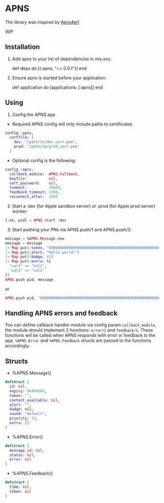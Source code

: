 # APNS

The library was inspired by [Apns4erl](https://github.com/inaka/apns4erl)

WIP

## Installation

  1. Add apns to your list of dependencies in mix.exs:

        def deps do
          [{:apns, "~> 0.0.1"}]
        end

  2. Ensure apns is started before your application:

        def application do
          [applications: [:apns]]
        end

## Using

1. Config the APNS app

- Required APNS config will only include paths to certificates:
```elixir
config :apns,
  certfile: [
    dev: "/path/to/dev_cert.pem",
    prod: "/path/to/prod_cert.pem"
  ]
```
- Optional config is the following:
```elixir
config :apns,
  callback_module:  APNS.Callback,
  keyfile:          nil,
  cert_password:    nil,
  timeout:          30000,
  feedback_timeout: 1200,
  reconnect_after:  1000
```

2. Start a :dev (for Apple sandbox server) or :prod (for Apple prod server) worker:

```elixir
{:ok, pid} = APNS.start :dev
```

3. Start pushing your PNs via APNS.push/1 and APNS.push/3:
```Elixir
message = %APNS.Message.new
message = message
|> Map.put(:token, "0000000000000000000000000000000000000000000000000000000000000000")
|> Map.put(:alert, "Hello world!")
|> Map.put(:badge, 42)
|> Map.put(:extra, %{
  "var1" => "val1",
  "var2" => "val2"
})
APNS.push pid, message
```
or
```Elixir
APNS.push pid, "0000000000000000000000000000000000000000000000000000000000000000", "Hello world!"
```

## Handling APNS errors and feedback

You can define callback handler module via config param `callback_module`, the module should implement 2 functions: `error/1` and `feedback/1`. These functions will be called when APNS responds with error or feedback to the app. `%APNS.Error` and `%APNS.Feedback` structs are passed to the functions accordingly.

## Structs

- %APNS.Message{}
```elixir
defstruct [
  id: nil,
  expiry: 86400000,
  token: "",
  content_available: nil,
  alert: "",
  badge: nil,
  sound: "default",
  priority: 10,
  extra: []
]
```
- %APNS.Error{}
```elixir
defstruct [
  message_id: nil,
  status: nil,
  error: nil
]
```
- %APNS.Feedback{}
```elixir
defstruct [
  time: nil,
  token: nil
]
```
